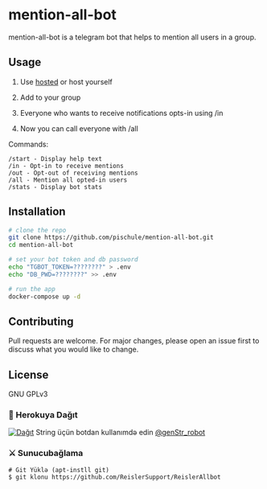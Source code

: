 # mention-all-bot

mention-all-bot is a telegram bot that helps to mention all users in a group.

## Usage

1. Use [hosted](https://t.me/ReislerAllBot) or host yourself

1. Add to your group

1. Everyone who wants to receive notifications opts-in using /in

1. Now you can call everyone with /all

Commands:

```
/start - Display help text
/in - Opt-in to receive mentions
/out - Opt-out of receiving mentions
/all - Mention all opted-in users
/stats - Display bot stats
```

## Installation

```bash
# clone the repo
git clone https://github.com/pischule/mention-all-bot.git
cd mention-all-bot

# set your bot token and db password
echo "TGBOT_TOKEN=????????" > .env
echo "DB_PWD=????????" >> .env

# run the app
docker-compose up -d
```

## Contributing
Pull requests are welcome. For major changes, please open an issue first to discuss what you would like to change.

## License
GNU GPLv3
###  💜 Herokuya Dağıt

[![ Dağıt ](https://www.herokucdn.com/deploy/button.svg)](https://heroku.com/deploy?template=https://github.com/ReislerSupport/ReislerAllbot)
String üçün botdan kullanımdə edin [ @genStr_robot ](https://t.me/@ReislerAllBot)

###  ⚔ Sunucubağlama
```ş
# Git Yüklə (apt-instll git)
$ git klonu https://github.com/ReislerSupport/ReislerAllbot
